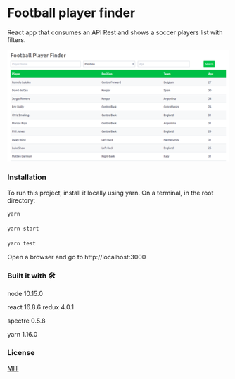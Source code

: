 # Football player finder

React app that consumes an API Rest and shows a soccer players list with filters.

![alt text](./futbol.player.list.png)

### Installation

To run this project, install it locally using yarn. On a terminal, in the root directory:

```bash
yarn

yarn start

yarn test
```

Open a browser and go to http://localhost:3000

### Built it with 🛠️

node 10.15.0

react 16.8.6
redux 4.0.1

spectre 0.5.8

yarn 1.16.0

### License
[MIT](https://choosealicense.com/licenses/mit/)
